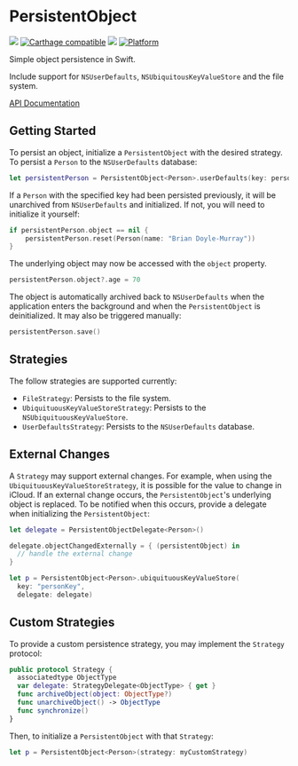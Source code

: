 # PersistentObject

![](https://travis-ci.org/mattcomi/PersistentObject.svg?branch=master)
[![Carthage compatible](https://img.shields.io/badge/Carthage-compatible-4BC51D.svg?style=flat)](https://github.com/Carthage/Carthage)
![](https://img.shields.io/cocoapods/v/PersistentObject.svg?style=flat)
[![Platform](https://img.shields.io/cocoapods/p/PersistentObject.svg?style=flat)](http://cocoadocs.org/docsets/PersistentObject)

Simple object persistence in Swift.

Include support for `NSUserDefaults`, `NSUbiquitousKeyValueStore` and the file system.

[API Documentation](http://cocoadocs.org/docsets/PersistentObject)

## Getting Started

To persist an object, initialize a `PersistentObject` with the desired strategy. To persist a `Person` to the `NSUserDefaults` database:

```swift
let persistentPerson = PersistentObject<Person>.userDefaults(key: personKey)
```

If a `Person` with the specified key had been persisted previously, it will be unarchived from `NSUserDefaults` and initialized. If not, you will need to initialize it yourself:

```swift
if persistentPerson.object == nil {
    persistentPerson.reset(Person(name: "Brian Doyle-Murray"))
}
```

The underlying object may now be accessed with the `object` property.

```swift
persistentPerson.object?.age = 70
```

The object is automatically archived back to `NSUserDefaults` when the application enters the background and when the `PersistentObject` is deinitialized. It may also be triggered manually:

```swift
persistentPerson.save()
```

## Strategies

The follow strategies are supported currently:

- `FileStrategy`: Persists to the file system.
- `UbiquituousKeyValueStoreStrategy`: Persists to the `NSUbiquituousKeyValueStore`.
- `UserDefaultsStrategy`: Persists to the `NSUserDefaults` database.

## External Changes

A `Strategy` may support external changes. For example, when using the `UbiquituousKeyValueStoreStrategy`, it is possible for the value to change in iCloud. If an external change occurs, the `PersistentObject`'s underlying object is replaced. To be notified when this occurs, provide a delegate when initializing the `PersistentObject`:

```swift
let delegate = PersistentObjectDelegate<Person>()

delegate.objectChangedExternally = { (persistentObject) in
  // handle the external change
}

let p = PersistentObject<Person>.ubiquituousKeyValueStore(
  key: "personKey",
  delegate: delegate)
```

## Custom Strategies

To provide a custom persistence strategy, you may implement the `Strategy` protocol:

```swift
public protocol Strategy {
  associatedtype ObjectType
  var delegate: StrategyDelegate<ObjectType> { get }
  func archiveObject(object: ObjectType?)
  func unarchiveObject() -> ObjectType
  func synchronize()
}
```

Then, to initialize a `PersistentObject` with that `Strategy`:

```swift
let p = PersistentObject<Person>(strategy: myCustomStrategy)
```
